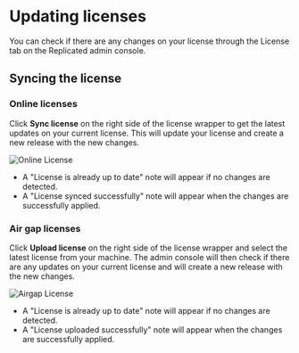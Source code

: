 # Updating licenses

You can check if there are any changes on your license through the License tab on the Replicated admin console.

## Syncing the license

### Online licenses

Click **Sync license** on the right side of the license wrapper to get the latest updates on your current license.
This will update your license and create a new release with the new changes.

![Online License](/images/online-license-tab.png)

- A "License is already up to date" note will appear if no changes are detected.
- A "License synced successfully" note will appear when the changes are successfully applied.

### Air gap licenses

Click **Upload license** on the right side of the license wrapper and select the latest license from your machine.
The admin console will then check if there are any updates on your current license and will create a new release with the new changes.

![Airgap License](/images/airgap-license-tab.png)

- A "License is already up to date" note will appear if no changes are detected.
- A "License uploaded successfully" note will appear when the changes are successfully applied.
